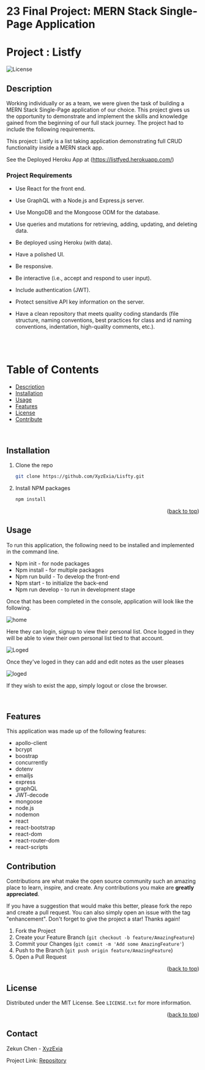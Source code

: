 # 23 Final Project: MERN Stack Single-Page Application 
# Project : Listfy

![License](https://img.shields.io/badge/license-MIT-blue)

## Description

Working individually or as a team, we were given the task of building a MERN Stack Single-Page application of our choice. This project gives us the opportunity to demonstrate and implement the skills and knowledge gained from the beginning of our full stack journey. The project had to include the following requirements.

This project: Listfy is a list taking application demonstrating full CRUD functionality inside a MERN stack app. 

See the Deployed Heroku App at
(https://listfyed.herokuapp.com/)


### Project Requirements

* Use React for the front end.

* Use GraphQL with a Node.js and Express.js server.

* Use MongoDB and the Mongoose ODM for the database.

* Use queries and mutations for retrieving, adding, updating, and deleting data.

* Be deployed using Heroku (with data).

* Have a polished UI.

* Be responsive.

* Be interactive (i.e., accept and respond to user input).

* Include authentication (JWT).

* Protect sensitive API key information on the server.

* Have a clean repository that meets quality coding standards (file structure, naming conventions, best practices for class and id naming conventions, indentation, high-quality comments, etc.).


<br>
<br> 


# Table of Contents
- [Description](#description)
- [Installation](#installation)
- [Usage](#usage)
- [Features](#features)
- [License](#license)
- [Contribute](#contribute)
<br>


## Installation

1. Clone the repo

   ```sh
   git clone https://github.com/XyzExia/Lisfty.git
   ```

2. Install NPM packages
   ```sh
   npm install
   ```

<p align="right">(<a href="#top">back to top</a>)</p>



## Usage

To run this application, the following need to be installed and implemented in the command line.

- Npm init - for node packages
- Npm install - for multiple packages
- Npm run build - To develop the front-end
- Npm start - to initialize the back-end
- Npm run develop - to run in development stage

Once that has been completed in the console, application will look like the following. 

![home](https://raw.githubusercontent.com/XyzExia/Listfy/main/client/src/assets/images/FPimg.PNG)

Here they can login, signup to view their personal list. Once logged in they will be able to view their own personal list tied to that account. 

![Loged](https://raw.githubusercontent.com/XyzExia/Listfy/main/client/src/assets/images/Loged1.PNG)

Once they've loged in they can add and edit notes as the user pleases

![loged](https://github.com/XyzExia/Listfy/blob/main/client/src/assets/images/Loged2.PNG)

If they wish to exist the app, simply logout or close the browser.

<br>

## Features
This application was made up of the following features: 
- apollo-client
- bcrypt
- boostrap
- concurrently 
- dotenv
- emailjs
- express
- graphQL
- JWT-decode
- mongoose
- node.js
- nodemon 
- react
- react-bootstrap
- react-dom
- react-router-dom
- react-scripts


## Contribution

Contributions are what make the open source community such an amazing place to learn, inspire, and create. Any contributions you make are **greatly appreciated**.

If you have a suggestion that would make this better, please fork the repo and create a pull request. You can also simply open an issue with the tag "enhancement".
Don't forget to give the project a star! Thanks again!

1. Fork the Project
2. Create your Feature Branch (`git checkout -b feature/AmazingFeature`)
3. Commit your Changes (`git commit -m 'Add some AmazingFeature'`)
4. Push to the Branch (`git push origin feature/AmazingFeature`)
5. Open a Pull Request

<p align="right">(<a href="#top">back to top</a>)</p>

<!-- LICENSE -->

## License

Distributed under the MIT License. See `LICENSE.txt` for more information.

<p align="right">(<a href="#top">back to top</a>)</p>

<!-- CONTACT -->

## Contact

Zekun Chen - [XyzExia](zekunchen97@gmail.com)

Project Link: [Repository]([https://github.com/gurtej154/Coinance](https://github.com/XyzExia/Listfy))
